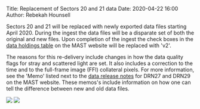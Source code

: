 Title: Replacement of Sectors 20 and 21 data
Date: 2020-04-22 16:00
Author: Rebekah Hounsell

Sectors 20 and 21 will be replaced with newly exported data files starting April 2020. During the ingest the data files will be a disparate set of both the original and new files. Upon completion of the ingest the check boxes in the [data holdings table](https://outerspace.stsci.edu/display/TESS/TESS+Holdings+Available+by+MAST+Service) on the MAST website will be replaced with 'v2'.


The reasons for this re-delivery include changes in how the data quality flags for stray and scattered light are set. It also includes a correction to the time and to the full-frame image (FFI) collateral pixels. For more information, see the 'Memo' listed next to the [data release notes](http://archive.stsci.edu/tess/tess_drn.html) for DRN27 and DRN29 on the MAST website. These memos's include information on how one can tell the difference between new and old data files.

<img class="img-responsive" style="max-width:70%;" src="images/sector-plots/sector-plots.020.jpeg">
<img class="img-responsive" style="max-width:70%;" src="images/sector-plots/sector-plots.021.jpeg">



